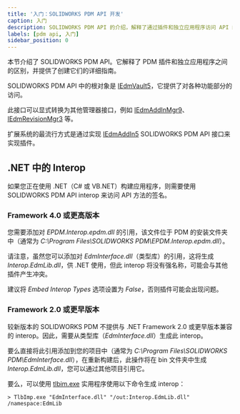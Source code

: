 ```yaml
---
title: '入门：SOLIDWORKS PDM API 开发'
caption: 入门
description: SOLIDWORKS PDM API 的介绍，解释了通过插件和独立应用程序访问 API 的不同方式，并提供了创建它们的详细指南。
labels: [pdm api, 入门]
sidebar_position: 0
---
```

本节介绍了 SOLIDWORKS PDM API。它解释了 PDM 插件和独立应用程序之间的区别，并提供了创建它们的详细指南。

SOLIDWORKS PDM API 中的根对象是 [IEdmVault5](https://help.solidworks.com/2018/english/api/epdmapi/epdm.interop.epdm~epdm.interop.epdm.iedmvault5.html)，它提供了对各种功能部分的访问。

此接口可以显式转换为其他管理器接口，例如 [IEdmAddInMgr9](https://help.solidworks.com/2018/english/api/epdmapi/EPDM.Interop.epdm~EPDM.Interop.epdm.IEdmAddInMgr9.html?id=96f8b929514a423d8cb220fbe54bb940#Pg0)、[IEdmRevisionMgr3](https://help.solidworks.com/2018/english/api/epdmapi/EPDM.Interop.epdm~EPDM.Interop.epdm.IEdmRevisionMgr3.html?id=755088fcb7fc40a99dfb42fb5e5b237e#Pg0) 等。

扩展系统的最流行方式是通过实现 [IEdmAddIn5](https://help.solidworks.com/2018/english/api/epdmapi/epdm.interop.epdm~epdm.interop.epdm.iedmaddin5.html) SOLIDWORKS PDM API 接口来实现插件。

## .NET 中的 Interop

如果您正在使用 .NET（C# 或 VB.NET）构建应用程序，则需要使用 SOLIDWORKS PDM API interop 来访问 API 方法的签名。

### Framework 4.0 或更高版本

您需要添加对 *EPDM.Interop.epdm.dll* 的引用，该文件位于 PDM 的安装文件夹中（通常为 *C:\Program Files\SOLIDWORKS PDM\EPDM.Interop.epdm.dll*）。

请注意，虽然您可以添加对 *EdmInterface.dll*（类型库）的引用，这将生成 *Interop.EdmLib.dll*，供 .NET 使用，但此 interop 将没有强名称，可能会与其他插件产生冲突。

建议将 *Embed Interop Types* 选项设置为 *False*，否则插件可能会出现问题。

### Framework 2.0 或更早版本

较新版本的 SOLIDWORKS PDM 不提供与 .NET Framework 2.0 或更早版本兼容的 interop。因此，需要从类型库（*EdmInterface.dll*）生成此 interop。

要么直接将此引用添加到您的项目中（通常为 *C:\Program Files\SOLIDWORKS PDM\EdmInterface.dll*），在重新构建后，此操作将在 bin 文件夹中生成 *Interop.EdmLib.dll*，您可以通过其他项目引用它。

要么，可以使用 [tlbim.exe](https://docs.microsoft.com/en-us/dotnet/framework/tools/tlbimp-exe-type-library-importer) 实用程序使用以下命令生成 interop：

~~~
> TlbImp.exe "EdmInterface.dll" "/out:Interop.EdmLib.dll" /namespace:EdmLib
~~~